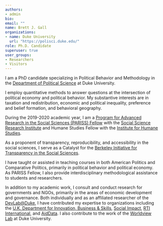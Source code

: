 ```yaml
---
authors:
- admin
bio:
email: ""
name: Brett J. Gall
organizations:
- name: Duke University
  url: "https://polisci.duke.edu/"
role: Ph.D. Candidate
superuser: true
user_groups:
- Researchers
- Visitors
---
```


I am a PhD candidate specializing in Political Behavior and Methodology in the [Department of Political Science](https://polisci.duke.edu/) at Duke University.

I employ quantitative methods to answer questions at the intersection of political economy and political behavior. My substantive interests are in taxation and redistribution, economic and political inequality, preference and belief formation, and behavioral geography.

During the 2019-2020 academic year, I am a [Program for Advanced Research in the Social Sciences (PARISS) Fellow](https://ssri.duke.edu/education/program-advanced-research-social-sciences-pariss) with the [Social Science Research Institute](https://ssri.duke.edu/) and Humane Studies Fellow with the [Institute for Humane Studies](https://theihs.org/).

As a proponent of transparency, reproducibility, and accessibility in the social sciences, I serve as a Catalyst for the [Berkeley Initiative for Transparency in the Social Sciences](https://www.bitss.org/).

I have taught or assisted in teaching courses in both American Politics and Comparative Politics, primarily in political behavior and political economy. As PARISS Fellow, I also provide interdisciplinary methodological assistance to students and researchers.

In addition to my academic work, I consult and conduct research for governments and NGOs, primarily in the areas of economic development and governance. Both individually and as an affiliated researcher of the [DevLab@Duke](https://sites.duke.edu/devlab/), I have contributed my expertise to organizations including the [U.K. Department for Innovation, Business & Skills](https://www.gov.uk/government/organisations/department-for-business-innovation-skills), [Social Impact](https://socialimpact.com/), [RTI International](https://www.rti.org/), and [AidData](https://www.aiddata.org/). I also contribute to the work of the [Worldview Lab](https://kenan.ethics.duke.edu/attitudes/students/worldview-lab/) at Duke University.